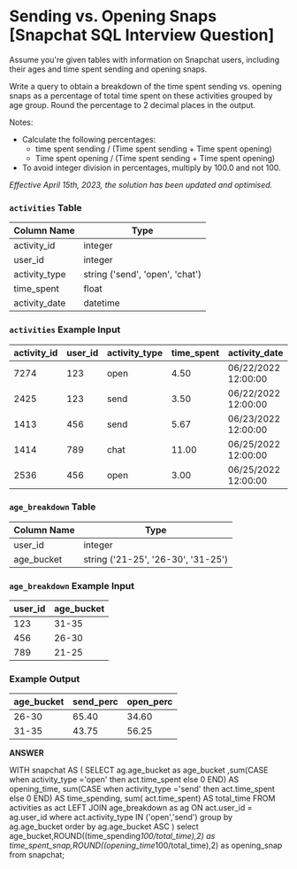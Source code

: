 # Sending vs. Opening Snaps [Snapchat SQL Interview Question]

Assume you're given tables with information on Snapchat users, including their ages and time spent sending and opening snaps.

Write a query to obtain a breakdown of the time spent sending vs. opening snaps as a percentage of total time spent on these activities grouped by age group. Round the percentage to 2 decimal places in the output.

Notes:

- Calculate the following percentages:
    - time spent sending / (Time spent sending + Time spent opening)
    - Time spent opening / (Time spent sending + Time spent opening)
- To avoid integer division in percentages, multiply by 100.0 and not 100.

*Effective April 15th, 2023, the solution has been updated and optimised.*

### **`activities` Table**

| Column Name | Type |
| --- | --- |
| activity_id | integer |
| user_id | integer |
| activity_type | string ('send', 'open', 'chat') |
| time_spent | float |
| activity_date | datetime |

### **`activities` Example Input**

| activity_id | user_id | activity_type | time_spent | activity_date |
| --- | --- | --- | --- | --- |
| 7274 | 123 | open | 4.50 | 06/22/2022 12:00:00 |
| 2425 | 123 | send | 3.50 | 06/22/2022 12:00:00 |
| 1413 | 456 | send | 5.67 | 06/23/2022 12:00:00 |
| 1414 | 789 | chat | 11.00 | 06/25/2022 12:00:00 |
| 2536 | 456 | open | 3.00 | 06/25/2022 12:00:00 |

### **`age_breakdown` Table**

| Column Name | Type |
| --- | --- |
| user_id | integer |
| age_bucket | string ('21-25', '26-30', '31-25') |

### **`age_breakdown` Example Input**

| user_id | age_bucket |
| --- | --- |
| 123 | 31-35 |
| 456 | 26-30 |
| 789 | 21-25 |

### **Example Output**

| age_bucket | send_perc | open_perc |
| --- | --- | --- |
| 26-30 | 65.40 | 34.60 |
| 31-35 | 43.75 | 56.25 |

**ANSWER**

WITH snapchat
AS (
SELECT ag.age_bucket as age_bucket ,sum(CASE when activity_type ='open' then act.time_spent else 0 END) AS opening_time,
sum(CASE when activity_type ='send' then act.time_spent else 0 END) AS time_spending,
sum( act.time_spent) AS total_time
FROM activities as act
LEFT JOIN age_breakdown as ag ON act.user_id = ag.user_id
where  act.activity_type IN ('open','send')
group by ag.age_bucket
order by ag.age_bucket ASC )
select age_bucket,ROUND((time_spending*100/total_time),2) as time_spent_snap,ROUND((opening_time*100/total_time),2) as opening_snap from snapchat;